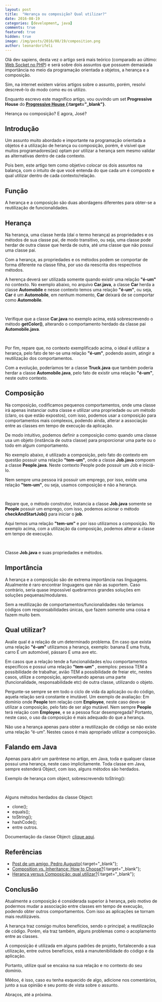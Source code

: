 ```yaml
---
layout: post
title:  "Herança ou composição? Qual utilizar?"
date: 2016-08-19
categories: [development, java]
comments: true
featured: true
hidden: true
image: /img/posts/2016/08/19/composition.png
author: leonardorifeli
---
```


Olá dev sapiens, desta vez o artigo será mais teórico (comparado ao último: [Web Socket no PHP](https://leonardorifeli.com/development/2016/05/29/socket-no-php.html)) e será sobre dois assuntos que possuem demasiada importância no meio da programação orientada a objetos, a herança e a composição.

Sim, na internet existem vários artigos sobre o assunto, porém, resolvi descrevê-lo do modo como eu os utilizo.

Enquanto escrevo este magnífico artigo, vou ouvindo um set **Progressive House** do **[Progressive House ](https://www.youtube.com/watch?v=N7DEv-QP_Zk){:target="_blank"}**.

Herança ou composição? E agora, José?

## Introdução

Um assunto muito abordado e importante na programação orientada a objetos é a utilização de herança ou composição, porém, é visível que muitos programadores(as) optam por utilizar a herança sem mesmo validar as alternativas dentro de cada contexto.

Pois bem, este artigo tem como objetivo colocar os dois assuntos na balança, com o intuito de que você entenda do que cada um é composto e qual utilizar dentro de cada contexto/relação.

## Função

A herança e a composição são duas abordagens diferentes para obter-se a reutilização de funcionalidades.

## Herança

Na herança, uma classe herda (daí o termo herança) as propriedades e os métodos de sua classe pai, de modo transitivo, ou seja, uma classe pode herdar de outra classe que herda de outra, até uma classe que não possuí uma classe pai.

Com a herança, as propriedades e os métodos podem se comportar de forma diferente na classe filha, por uso da reescrita dos respectivos métodos.

A herença deverá ser utilizada somente quando existir uma relação **"é-um"** no contexto. No exemplo abaixo, no arquivo **Car.java**, a classe **Car** herda a classe **Automobile** e nesse contexto temos uma relação **"é-um"**, ou seja, **Car** é um **Automobile**, em nenhum momento, **Car** deixará de se comportar como **Automobile**.

<script src="https://gist.github.com/leonardorifeli/d03e68ef59a0667a806952583c1ce978.js?file=Car.java"></script>
<span class="space">&nbsp;</span>

Verifique que a classe **Car.java** no exemplo acima, está sobrescrevendo o método **getColor()**, alterando o comportamento herdado da classe pai **Automobile.java**.

<script src="https://gist.github.com/leonardorifeli/d03e68ef59a0667a806952583c1ce978.js?file=Automobile.java"></script>
<span class="space">&nbsp;</span>

Por fim, repare que, no contexto exemplificado acima, o ideal é utilizar a herança, pelo fato de ter-se uma relação **"é-um"**, podendo assim, atingir a reutilização dos comportamentos.

Com a evolução, poderíamos ter a classe **Truck.java** que também poderia herdar a classe **Automobile.java**, pelo fato de existir uma relação **"é-um"**, neste outro contexto.

## Composição

Na composição, codificamos pequenos comportamentos, onde uma classe irá apenas instanciar outra classe e utilizar uma propriedade ou um método (claro, os que estão expostos), com isso, podemos usar a composição para comportamentos mais complexos, podendo ainda, alterar a associação entre as classes em tempo de execução da aplicação.

De modo intuitivo, podemos definir a composição como quando uma classe usa um objeto (instância de outra classe) para proporcionar uma parte ou o todo em algum comportamento.

No exemplo abaixo, é utilizado a composição, pelo fato do contexto em questão possuir uma relação **"tem-um"**, onde a classe **Job.java** compoem a classe **People.java**. Neste contexto People pode possuir um Job e iniciá-lo.

Nem sempre uma pessoa irá possuir um emprego, por isso, existe uma relação **"tem-um"**, ou seja, usamos composição e não a herança.

<script src="https://gist.github.com/leonardorifeli/d03e68ef59a0667a806952583c1ce978.js?file=People.java"></script>
<span class="space">&nbsp;</span>

Repare que, o método construtor, instancia a classe **Job.java** somente se **People** possuir um emprego, com isso, podemos acionar o método **checkAndStartJob()** para iniciar o **job**.

Aqui temos uma relação **"tem-um"** e por isso utilizamos a composição. No exemplo acima, com a utilização da composição, podemos alterar a classe em tempo de execução.

<script src="https://gist.github.com/leonardorifeli/d03e68ef59a0667a806952583c1ce978.js?file=Job.java"></script>
<span class="space">&nbsp;</span>

Classe **Job.java** e suas propriedades e métodos.

## Importância

A herança e a composição são de extrema importância nas linguagens. Atualmente é raro encontrar linguagens que não as suportem. Caso contrário, seria quase impossível quebrarmos grandes soluções em soluções pequenas/modulares.

Sem a reutilização de comportamentos/funcionalidades não teríamos códigos com responsabilidades únicas, que fazem somente uma coisa e fazem muito bem.

## Qual utilizar?

Avalie qual é a relação de um determinado problema. Em caso que exista uma relação **"é-um"** utilizamos a herança, exemplo: banana É uma fruta, carro É um automóvel, pássaro É uma ave etc.

Em casos que a relação tende a funcionalidades e/ou comportamentos específicos e possui uma relação **"tem-um"** , exemplos: pessoa TEM a possibilidade de trabalhar, avião TEM a possibilidade de freiar etc, nestes casos, utilize a composição, aproveitando apenas uma parte (funcionalidade, responsabilidade etc) de outra classe, utilizando o objeto.

Pergunte-se sempre se em todo o ciclo de vida da aplicação ou do código, aquela relação será constante e imutável. Um exemplo de avaliação: Em domínio onde **People** tem relação com **Employee**, neste caso deve-se utilizar a composição, pelo fato de ser algo mutável. Nem sempre **People** terá relação com **Employee**, e se a pessoa ficar desempregada? Portanto, neste caso, o uso da composição é mais adequado do que a herança.

Não use a herança apenas para obter a reutilização de código se não existe uma relação “é-um”. Nestes casos é mais apropriado utilizar a composição.

## Falando em Java

Apenas para abrir um parêntese no artigo, em Java, toda e qualquer classe possui uma herança, neste caso implicitamente. Toda classe em Java, sempre estenderá Object, com isso, alguns métodos são herdados.

Exemplo de herança com object, sobrescrevendo toString():

<script src="https://gist.github.com/leonardorifeli/d03e68ef59a0667a806952583c1ce978.js?file=String.java"></script>
<span class="space">&nbsp;</span>

Alguns métodos herdados da classe Object:

- clone();
- equals();
- toString();
- hashCode();
- entre outros.

Documentação da classe Object: [clique aqui](http://docs.oracle.com/javase/8/docs/api/java/lang/Object.html).

## Referências

- [Post de um amigo, Pedro Augusto](https://medium.com/@pedro.barros/heran%C3%A7a-ou-composi%C3%A7%C3%A3o-eis-a-quest%C3%A3o-7ce11fad4737#.ekombw2sy){:target="_blank"};
- [Composition vs. Inheritance: How to Choose?](https://www.thoughtworks.com/pt/insights/blog/composition-vs-inheritance-how-choose){:target="_blank"};
- [Herança versus Composição: qual utilizar?](http://www.devmedia.com.br/heranca-versus-composicao-qual-utilizar/26145){:target="_blank"};

## Conclusão

Atualmente a composição é considerada superior à herança, pelo motivo de podermos mudar a associação entre classes em tempo de execução, podendo obter outros comportamentos. Com isso as aplicações se tornam mais reutilizáveis.

A herança traz consigo muitos benefícios, sendo o principal; a reutilização de código. Porém, ela traz também, alguns problemas como o acoplamento entre as classes.

A composição é utilizada em alguns padrões de projeto, fortalecendo a sua utilização, entre outros benefícios, está a manutenibilidade do código e da aplicação.

Portanto, utilize qual se encaixa na sua relação e no contexto do seu domínio.

Mêêoo, é isso, caso eu tenha esquecido de algo, adicione nos comentários, junto a sua opinião e seu ponto de vista sobre o assunto.

Abraços, até a próxima.
